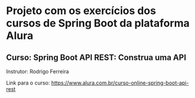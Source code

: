 # Projeto com os exercícios dos cursos de Spring Boot da plataforma Alura

## Curso: Spring Boot API REST: Construa uma API

Instrutor: Rodrigo Ferreira

Link para o curso: https://www.alura.com.br/curso-online-spring-boot-api-rest
